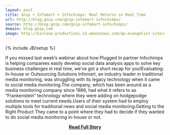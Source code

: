 ```yaml
---
layout: post
title: Gnip + Infomart + Infochimps: Real Returns in Real Time
url: http://blog.gnip.com/gnip-infomart-infochimps/
source: http://blog.gnip.com/gnip-infomart-infochimps/
domain: blog.gnip.com
image: http://kinlane-productions.s3.amazonaws.com/ap-evangelist-site/curated/screenshots/10047_blog_gnip_com.png
---
```

{% include JB/setup %}<p>If you missed last week’s webinar about how Plugged In partner Infochimps is helping companies easily develop social data analysis apps to solve key business challenges in real time, we’ve got a short recap for you!Evaluating: In-house or Outsourcing Solutions Infomart, an industry leader in traditional media monitoring, was struggling with its legacy technology when it came to social media monitoring.The company, which has been around as a media monitoring company since 1986, had what it refers to as “Frankenstein” technology where they were adding on hodgepodge solutions to meet current needs.Users of their system had to employ multiple tools for traditional news and social media monitoring.Getting to the Right Product They came to a point where they had to decide if they wanted to do social media monitoring in-house or not.</p>
<center><p><a href="http://blog.gnip.com/gnip-infomart-infochimps/" style='padding:25px; font-sze:18px; font-weight: bold;'>Read Full Story</a></p></center>
